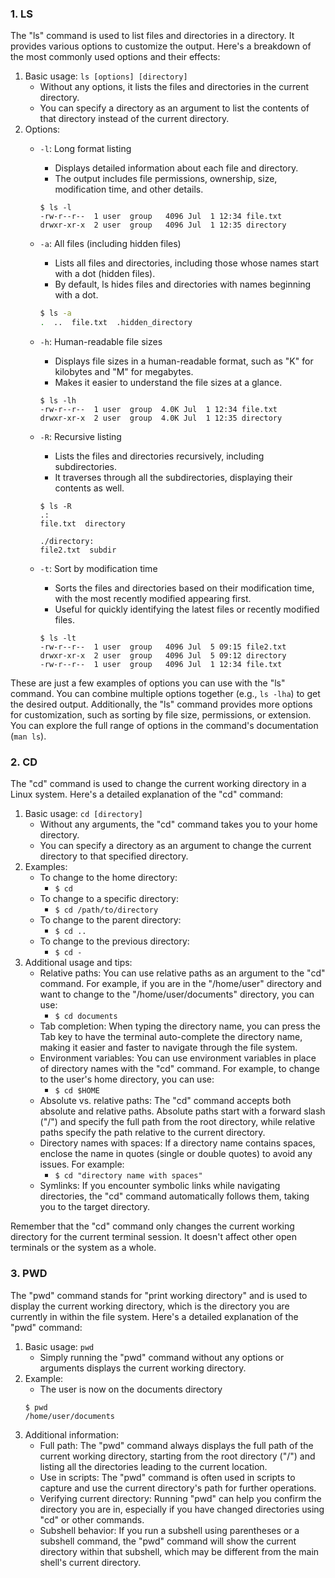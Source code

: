 ### 1. LS
The "ls" command is used to list files and directories in a directory. It provides various options to customize the output. Here's a breakdown of the most commonly used options and their effects:

1. Basic usage: `ls [options] [directory]`
	- Without any options, it lists the files and directories in the current directory.
	- You can specify a directory as an argument to list the contents of that directory instead of the current directory.
2. Options:
	- `-l`: Long format listing   
		- Displays detailed information about each file and directory.
		- The output includes file permissions, ownership, size, modification time, and other details.
		```shell
		$ ls -l 
		-rw-r--r--  1 user  group   4096 Jul  1 12:34 file.txt 
		drwxr-xr-x  2 user  group   4096 Jul  1 12:35 directory
		```

	-  `-a`: All files (including hidden files)
		- Lists all files and directories, including those whose names start with a dot (hidden files).
		- By default, ls hides files and directories with names beginning with a dot.
		```sh
		$ ls -a 
		.  ..  file.txt  .hidden_directory
		```

	- `-h`: Human-readable file sizes
		- Displays file sizes in a human-readable format, such as "K" for kilobytes and "M" for megabytes.
		- Makes it easier to understand the file sizes at a glance.
		```shell
		$ ls -lh 
		-rw-r--r--  1 user  group  4.0K Jul  1 12:34 file.txt 
		drwxr-xr-x  2 user  group  4.0K Jul  1 12:35 directory
		```

	- `-R`: Recursive listing
		- Lists the files and directories recursively, including subdirectories.
		- It traverses through all the subdirectories, displaying their contents as well.
		```shell
		$ ls -R
		.:
		file.txt  directory
		
		./directory:
		file2.txt  subdir
		```

	- `-t`: Sort by modification time
		- Sorts the files and directories based on their modification time, with the most recently modified appearing first.
		- Useful for quickly identifying the latest files or recently modified files.
		```shell
		$ ls -lt 
		-rw-r--r--  1 user  group   4096 Jul  5 09:15 file2.txt 
		drwxr-xr-x  2 user  group   4096 Jul  5 09:12 directory 
		-rw-r--r--  1 user  group   4096 Jul  1 12:34 file.txt
		```


These are just a few examples of options you can use with the "ls" command. You can combine multiple options together (e.g., `ls -lha`) to get the desired output. Additionally, the "ls" command provides more options for customization, such as sorting by file size, permissions, or extension. You can explore the full range of options in the command's documentation (`man ls`).

### 2. CD
The "cd" command is used to change the current working directory in a Linux system. Here's a detailed explanation of the "cd" command:

1. Basic usage: `cd [directory]`
    - Without any arguments, the "cd" command takes you to your home directory.
    - You can specify a directory as an argument to change the current directory to that specified directory.
2. Examples:
	- To change to the home directory:
		- `$ cd`
	- To change to a specific directory:
		- `$ cd /path/to/directory`
	- To change to the parent directory:
		- `$ cd ..`
	- To change to the previous directory:
		- `$ cd -`
3. Additional usage and tips:
	- Relative paths: You can use relative paths as an argument to the "cd" command. For example, if you are in the "/home/user" directory and want to change to the "/home/user/documents" directory, you can use: 
		- `$ cd documents`
	- Tab completion: When typing the directory name, you can press the Tab key to have the terminal auto-complete the directory name, making it easier and faster to navigate through the file system.
	- Environment variables: You can use environment variables in place of directory names with the "cd" command. For example, to change to the user's home directory, you can use:
		- `$ cd $HOME`
	- Absolute vs. relative paths: The "cd" command accepts both absolute and relative paths. Absolute paths start with a forward slash ("/") and specify the full path from the root directory, while relative paths specify the path relative to the current directory.
	- Directory names with spaces: If a directory name contains spaces, enclose the name in quotes (single or double quotes) to avoid any issues. For example:
		- `$ cd "directory name with spaces"`
	- Symlinks: If you encounter symbolic links while navigating directories, the "cd" command automatically follows them, taking you to the target directory.

Remember that the "cd" command only changes the current working directory for the current terminal session. It doesn't affect other open terminals or the system as a whole.

### 3. PWD
The "pwd" command stands for "print working directory" and is used to display the current working directory, which is the directory you are currently in within the file system. Here's a detailed explanation of the "pwd" command:

1. Basic usage: `pwd`
    - Simply running the "pwd" command without any options or arguments displays the current working directory.
2. Example:
	- The user is now on the documents directory 
	```shell
	$ pwd 
	/home/user/documents
	  ```  
3. Additional information:
	- Full path: The "pwd" command always displays the full path of the current working directory, starting from the root directory ("/") and listing all the directories leading to the current location.
	- Use in scripts: The "pwd" command is often used in scripts to capture and use the current directory's path for further operations.
	- Verifying current directory: Running "pwd" can help you confirm the directory you are in, especially if you have changed directories using "cd" or other commands.
	- Subshell behavior: If you run a subshell using parentheses or a subshell command, the "pwd" command will show the current directory within that subshell, which may be different from the main shell's current directory.
